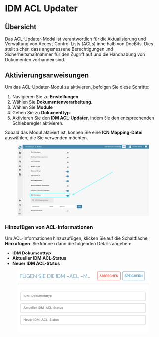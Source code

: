 # IDM ACL Updater

## Übersicht

Das ACL-Updater-Modul ist verantwortlich für die Aktualisierung und Verwaltung von Access Control Lists (ACLs) innerhalb von DocBits. Dies stellt sicher, dass angemessene Berechtigungen und Sicherheitsmaßnahmen für den Zugriff auf und die Handhabung von Dokumenten vorhanden sind.

## Aktivierungsanweisungen

Um das ACL-Updater-Modul zu aktivieren, befolgen Sie diese Schritte:

1. Navigieren Sie zu **Einstellungen**.
2. Wählen Sie **Dokumentenverarbeitung**.
3. Wählen Sie **Module**.
4. Gehen Sie zu **Dokumenttyp**.
5. Aktivieren Sie den **IDM ACL-Updater**, indem Sie den entsprechenden Schieberegler aktivieren.

Sobald das Modul aktiviert ist, können Sie eine **ION Mapping-Datei** auswählen, die Sie verwenden möchten.

<figure><img src="../../../../.gitbook/assets/IDM-ACL-UPDATER1_de.png" alt=""><figcaption></figcaption></figure>

### Hinzufügen von ACL-Informationen

Um ACL-Informationen hinzuzufügen, klicken Sie auf die Schaltfläche **Hinzufügen**. Sie können dann die folgenden Details angeben:

* **IDM Dokumenttyp**
* **Aktueller IDM ACL-Status**
* **Neuer IDM ACL-Status**

<figure><img src="../../../../.gitbook/assets/IDM-ACL-UPDATER2_de.png" alt="" width="563"><figcaption></figcaption></figure>
